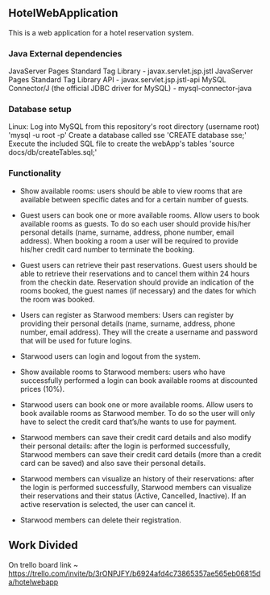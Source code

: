 ## HotelWebApplication

This is a web application for a hotel reservation system.

### Java External dependencies
JavaServer Pages Standard Tag Library - javax.servlet.jsp.jstl
JavaServer Pages Standard Tag Library API - javax.servlet.jsp.jstl-api
MySQL Connector/J (the official JDBC driver for MySQL) - mysql-connector-java

### Database setup

Linux:
Log into MySQL from this repository's root directory (username root) 'mysql -u root -p'
Create a database called sse 'CREATE database sse;'
Execute the included SQL file to create the webApp's tables 'source docs/db/createTables.sql;'

### Functionality

- Show available rooms: users should be able to view rooms that are available between specific dates and for a certain number of guests.
 
- Guest users can book one or more available rooms. Allow users to  book available rooms as guests. To do so each user should provide his/her personal details (name, surname, address, phone number, email address). When booking a room a user will be required to provide his/her credit card number to terminate the booking.
 
- Guest users can retrieve their past reservations. Guest users should be able to retrieve their reservations and to cancel them within 24 hours from the checkin date. Reservation should provide an indication of the rooms booked, the guest names (if necessary) and the dates for which the room was booked.
 
- Users can register as Starwood members: Users can register by providing their personal details (name, surname, address, phone number, email address). They will the create a username and password that will be used for future logins.
 
- Starwood users  can login and logout from the system.
 
- Show available rooms to Starwood members:  users who have successfully performed a login can book available rooms at discounted prices (10%).
 
- Starwood users can book one or more available rooms. Allow users to  book available rooms as Starwood member. To do so the user will only have to select the credit card that’s/he wants to use for payment.
 
- Starwood members can save their credit card details and also modify their personal details: after the login is performed successfully, Starwood members can save their credit card details (more than a credit card can be saved) and also save their personal details.
 
- Starwood members can visualize an history of their reservations: after the login is performed successfully, Starwood members can visualize their reservations and their status (Active, Cancelled, Inactive). If an active reservation is selected, the user can cancel it.
 
- Starwood members can delete their registration.


## Work Divided
On trello board link ~ https://trello.com/invite/b/3rONPJFY/b6924afd4c73865357ae565eb06815da/hotelwebapp

